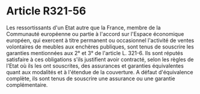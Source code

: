 # Article R321-56

Les ressortissants d'un Etat autre que la France, membre de la Communauté européenne ou partie à l'accord sur l'Espace économique européen, qui exercent à titre permanent ou occasionnel l'activité de ventes volontaires de meubles aux enchères publiques, sont tenus de souscrire les garanties mentionnées aux 2° et 3° de l'article L. 321-6.   Ils sont réputés satisfaire à ces obligations s'ils justifient avoir contracté, selon les règles de l'Etat où ils les ont souscrites, des assurances et garanties équivalentes quant aux modalités et à l'étendue de la couverture. A défaut d'équivalence complète, ils sont tenus de souscrire une assurance ou une garantie complémentaire.